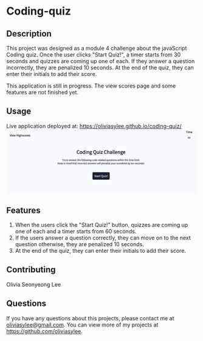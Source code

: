 # Coding-quiz

## Description

This project was designed as a module 4 challenge about the javaScript Coding quiz. Once the user clicks "Start Quiz!", a timer starts from 30 seconds and quizzes are coming up one of each. If they answer a question incorrectly, they are penalized 10 seconds. At the end of the quiz, they can enter their initials to add their score. 

This application is still in progress. The view scores page and some features are not finished yet.

## Usage
Live application deployed at: https://oliviasylee.github.io/coding-quiz/
[![coding-quiz-screenshot](Assets/images/coding-quiz-screenshot.png)](https://oliviasylee.github.io/coding-quiz/)

## Features
1. When the users click the "Start Quiz!" button, quizzes are coming up one of each and a timer starts from 60 seconds.
2. If the users answer a question correctly, they can move on to the next question otherwise, they are penalized 10 seconds. 
3. At the end of the quiz, they can enter their initials to add their score.

## Contributing
Olivia Seonyeong Lee

## Questions
If you have any questions about this projects, please contact me at oliviasylee@gmail.com. You can view more of my projects at https://github.com/oliviasylee.
